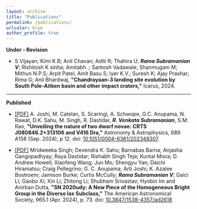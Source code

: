 ```yaml
---
layout: archive
title: "Publications"
permalink: /publications/
urlcolor: blue
author_profile: true
---
```


**Under - Revision**
* S Vijayan; Kimi K.B; Anil Chavan; Aditi R; Thahira U; _**Rama Subramanian V**_; Rishitosh K sinha; Amitabh .; Santosh Vadawale; Shanmugam M; Mithun N.P.S; Arpit Patel; Amit Basu S; Iyer K.V.; Suresh K; Ajay Prashar; Rima G; Anil Bhardwaj, **"Chandrayaan-3 landing site evolution by South Pole-Aitken basin and other impact craters,"** Icarus, 2024.

---

**Published**
* [[PDF]](https://doi.org/10.1051/0004-6361/202348307) A. Joshi, M. Catelan, S. Scaringi, A. Schwope, G.C. Anupama, N. Rawat, D.K. Sahu, M. Singh, R. Dastidar, _**R. Venkata Subramanian**_, S.M. Rao, **"Unveiling the nature of two dwarf novae: CRTS J080846.2+313106 and V416 Dra,"** Astronomy & Astrophysics, 689 A158 (Sep. 2024), p 12. doi: [10.1051/0004-6361/202348307](https://doi.org/10.1051/0004-6361/202348307).
  
* [[PDF]](https://iopscience.iop.org/article/10.3847/1538-4357/ad2618/pdf) Mridweeka Singh; Devendra K. Sahu; Barnabas Barna; Anjasha Gangopadhyay; Raya Dastidar; Rishabh Singh Teja; Kuntal Misra; D. Andrew Howell; Xiaofeng Wang; Jun Mo; Shengyu Yan; Daichi Hiramatsu; Craig Pellegrino; G. C. Anupama; Arti Joshi; K. Azalee Bostroem; Jamison Burke; Curtis McCully; _**Rama Subramanian V**_; Gaici Li; Gaobo Xi; Xin Li; Zhitong Li; Shubham Srivastav; Hyobin Im and Anirban Dutta, **"SN 2020udy: A New Piece of the Homogeneous Bright Group in the Diverse Iax Subclass,"** The American Astronomical Society, 965.1 (Apr. 2024), p. 73. doi: [10.3847/1538-4357/ad2618](https://iopscience.iop.org/article/10.3847/1538-4357/ad2618)
